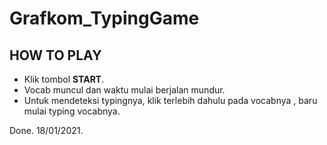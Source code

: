 # Grafkom_TypingGame


## HOW TO PLAY
- Klik tombol **START**.
- Vocab muncul dan waktu mulai berjalan mundur.
- Untuk mendeteksi typingnya, klik terlebih dahulu pada vocabnya , baru mulai typing vocabnya.

Done. 18/01/2021.
